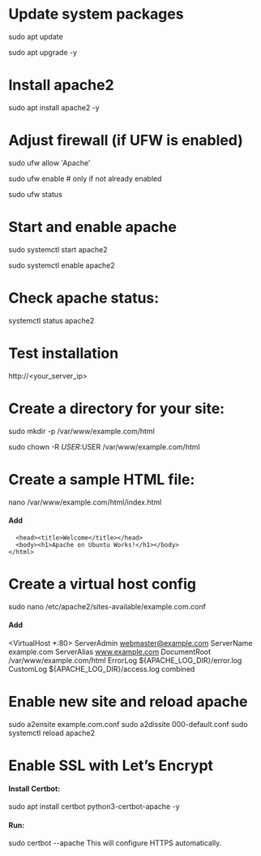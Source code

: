 # Update system packages
sudo apt update 

sudo apt upgrade -y

# Install apache2
sudo apt install apache2 -y

# Adjust firewall (if UFW is enabled)
sudo ufw allow 'Apache'

sudo ufw enable      # only if not already enabled

sudo ufw status

# Start and enable apache
sudo systemctl start apache2

sudo systemctl enable apache2

# Check apache status:
systemctl status apache2

# Test installation
http://<your_server_ip>

# Create a directory for your site:
sudo mkdir -p /var/www/example.com/html

sudo chown -R $USER:$USER /var/www/example.com/html

# Create a sample HTML file:
nano /var/www/example.com/html/index.html

#### Add
````<html>
  <head><title>Welcome</title></head>
  <body><h1>Apache on Ubuntu Works!</h1></body>
</html>
````

# Create a virtual host config
sudo nano /etc/apache2/sites-available/example.com.conf

#### Add
<VirtualHost *:80>
    ServerAdmin webmaster@example.com
    ServerName example.com
    ServerAlias www.example.com
    DocumentRoot /var/www/example.com/html
    ErrorLog ${APACHE_LOG_DIR}/error.log
    CustomLog ${APACHE_LOG_DIR}/access.log combined
</VirtualHost>

# Enable new site and reload apache
sudo a2ensite example.com.conf
sudo a2dissite 000-default.conf
sudo systemctl reload apache2

# Enable SSL with Let’s Encrypt

#### Install Certbot:
sudo apt install certbot python3-certbot-apache -y


#### Run:
sudo certbot --apache
This will configure HTTPS automatically.
